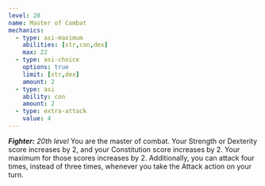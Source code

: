 ```yaml
---
level: 20
name: Master of Combat
mechanics:
  - type: asi-maximum
    abilities: [str,con,dex]
    max: 22
  - type: asi-choice
    options: true
    limit: [str,dex]
    amount: 2
  - type: asi
    ability: con
    amount: 2
  - type: extra-attack
    value: 4
---
```

_**Fighter:** 20th level_
You are the master of combat. Your Strength or Dexterity score increases by 2, and your Constitution score increases by 2. Your maximum for those scores increases by 2.
Additionally, you can attack four times, instead of three times, whenever you take the Attack action on your turn.